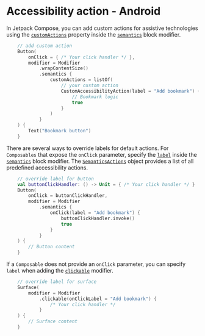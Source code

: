 # Accessibility action - Android

In Jetpack Compose, you can add custom actions for assistive technologies using the [`customActions`](https://developer.android.com/reference/kotlin/androidx/compose/ui/semantics/package-summary#(androidx.compose.ui.semantics.SemanticsPropertyReceiver).customActions()) property inside the [`semantics`](https://developer.android.com/reference/kotlin/androidx/compose/ui/semantics/package-summary#(androidx.compose.ui.Modifier).semantics(kotlin.Boolean,kotlin.Function1)) block modifier.

```kotlin
    // add custom action
    Button(
        onClick = { /* Your click handler */ },
        modifier = Modifier
            .wrapContentSize()
            .semantics {
                customActions = listOf(
                    // your custom action
                    CustomAccessibilityAction(label = "Add bookmark") {
                        // Bookmark logic
                        true
                    }
                )
            }
    ) {
        Text("Bookmark button")
    }
```

There are several ways to override labels for default actions. For `Composables` that expose the `onClick` parameter, specify the [`label`](https://developer.android.com/reference/kotlin/androidx/compose/ui/semantics/SemanticsPropertyReceiver#(androidx.compose.ui.semantics.SemanticsPropertyReceiver).onClick(kotlin.String,kotlin.Function0)) inside the [`semantics`](https://developer.android.com/reference/kotlin/androidx/compose/ui/semantics/package-summary#(androidx.compose.ui.Modifier).semantics(kotlin.Boolean,kotlin.Function1)) block modifier. The [`SemanticsActions`](https://developer.android.com/reference/kotlin/androidx/compose/ui/semantics/SemanticsPropertyReceiver) object provides a list of all predefined accessibility actions.

```kotlin
    // override label for button
    val buttonClickHandler: () -> Unit = { /* Your click handler */ }
    Button(
        onClick = buttonClickHandler,
        modifier = Modifier
            .semantics {
                onClick(label = "Add bookmark") {
                    buttonClickHandler.invoke()
                    true
                }
            }
    ) {
        // Button content
    }
```

If a `Composable` does not provide an `onClick` parameter, you can specify `label` when adding the [`clickable`](https://developer.android.com/reference/kotlin/androidx/compose/ui/Modifier#(androidx.compose.ui.Modifier).clickable(kotlin.Boolean,kotlin.String,androidx.compose.ui.semantics.Role,kotlin.Function0)) modifier.

```kotlin
    // override label for surface
    Surface(
        modifier = Modifier
            .clickable(onClickLabel = "Add bookmark") {
                /* Your click handler */
            }
    ) {
        // Surface content
    }
```
